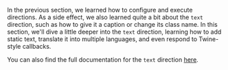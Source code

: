 In the previous section, we learned how to configure and execute directions. As a side effect, we also learned quite a bit about the `text` direction, such as how to give it a caption or change its class name. In this section, we'll dive a little deeper into the `text` direction, learning how to add static text, translate it into multiple languages, and even respond to Twine-style callbacks.

You can also find the full documentation for the `text` direction [here](/#/api/stage/directions/text).
